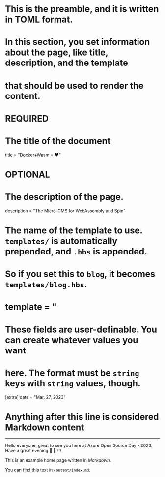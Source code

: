 # This is the preamble, and it is written in TOML format.
# In this section, you set information about the page, like title, description, and the template
# that should be used to render the content.

# REQUIRED

# The title of the document
title = "Docker+Wasm = ❤️"

# OPTIONAL

# The description of the page.
description = "The Micro-CMS for WebAssembly and Spin"

# The name of the template to use. `templates/` is automatically prepended, and `.hbs` is appended.
# So if you set this to `blog`, it becomes `templates/blog.hbs`.
# template = "

# These fields are user-definable. You can create whatever values you want
# here. The format must be `string` keys with `string` values, though.
[extra]
date = "Mar. 27, 2023"

# Anything after this line is considered Markdown content
---

Hello everyone, great to see you here at Azure Open Source Day - 2023. Have a great evening 🍻 🍲 !!!

This is an example home page written in _Markdown_.

You can find this text in `content/index.md`.
